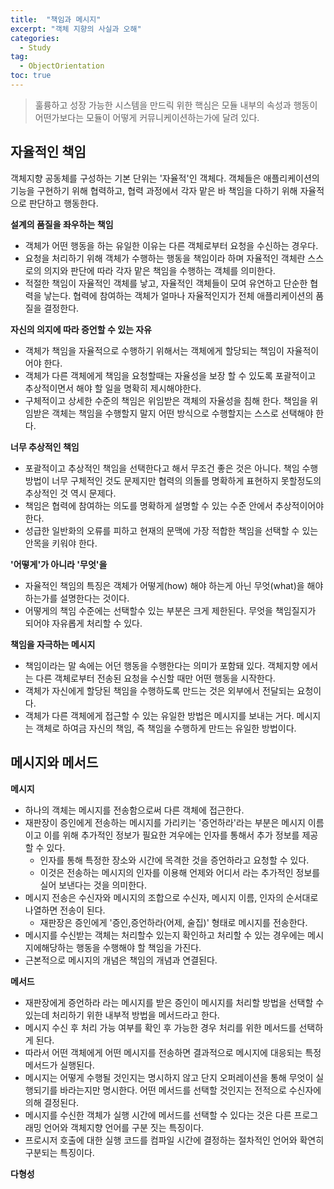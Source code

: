 ```yaml
---
title:  "책임과 메시지"
excerpt: "객체 지향의 사실과 오해"
categories:
  - Study
tag:
  - ObjectOrientation
toc: true
---
```


>훌륭하고 성장 가능한 시스템을 만드릭 위한 핵심은 모듈 내부의 속성과 행동이 어떤가보다는 모듈이 어떻게 커뮤니케이션하는가에 달려 있다.

## 자율적인 책임
객체지향 공동체를 구성하는 기본 단위는 '자율적'인 객체다. 객체들은 애플리케이션의 기능을 구현하기 위해 협력하고, 협력 과정에서 각자 맡은 바 책임을 다하기 위해 자율적으로 판단하고 행동한다.


**설계의 품질을 좌우하는 책임**
- 객체가 어떤 행동을 하는 유일한 이유는 다른 객체로부터 요청을 수신하는 경우다.
- 요청을 처리하기 위해 객체가 수행하는 행동을 책임이라 하며 자율적인 객체란 스스로의 의지와 판단에 따라 각자 맡은 책임을 수행하는 객체를 의미한다.
- 적절한 책임이 자율적인 객체를 낳고, 자율적인 객체들이 모여 유연하고 단순한 협력을 낳는다. 협력에 참여하는 객체가 얼마나 자율적인지가 전체 애플리케이션의 품질을 결정한다.


**자신의 의지에 따라 증언할 수 있는 자유**
- 객체가 책임을 자율적으로 수행하기 위해서는 객체에게 할당되는 책임이 자율적이어야 한다.
- 객체가 다른 객체에게 책임을 요청할때는 자율성을 보장 할 수 있도록 포괄적이고 추상적이면서 해야 할 일을 명확히 제시해야한다.
- 구체적이고 상세한 수준의 책임은 위임받은 객체의 자율성을 침해 한다. 책임을 위임받은 객체는 책임을 수행할지 말지 어떤 방식으로 수행할지는 스스로 선택해야 한다.


**너무 추상적인 책임**
- 포괄적이고 추상적인 책임을 선택한다고 해서 무조건 좋은 것은 아니다. 책임 수행방법이 너무 구체적인 것도 문제지만 협력의 의돌를 명확하게 표현하지 못할정도의 추상적인 것 역시 문제다.
- 책임은 협력에 참여하는 의도를 명확하게 설명할 수 있는 수준 안에서 추상적이어야 한다.
- 성급한 일반화의 오류를 피하고 현재의 문맥에 가장 적합한 책임을 선택할 수 있는 안목을 키워야 한다.


**'어떻게'가 아니라 '무엇'을**
- 자율적인 책임의 특징은 객체가 어떻게(how) 해야 하는게 아닌 무엇(what)을 해야 하는가를 설명한다는 것이다.
- 어떻게의 책임 수준에는 선택할수 있는 부분은 크게 제한된다. 무엇을 책임질지가 되어야 자유롭게 처리할 수 있다.


**책임을 자극하는 메시지**
- 책임이라는 말 속에는 어던 행동을 수행한다는 의미가 포함돼 있다. 객체지향 에서는 다른 객체로부터 전송된 요청을 수신할 때만 어떤 행동을 시작한다.
- 객체가 자신에게 할당된 책임을 수행하도록 만드는 것은 외부에서 전달되는 요청이다.
- 객체가 다른 객체에게 접근할 수 있는 유일한 방법은 메시지를 보내는 거다. 메시지는 객체로 하여금 자신의 책임, 즉 책임을 수행하게 만드는 유일한 방법이다.


## 메시지와 메서드

**메시지**
- 하나의 객체는 메시지를 전송함으로써 다른 객체에 접근한다.
- 재판장이 증인에게 전송하는 메시지를 가리키는 '증언하라'라는 부분은 메시지 이름이고 이를 위해 추가적인 정보가 필요한 겨우에는 인자를 통해서 추가 정보를 제공할 수 있다.
  * 인자를 통해 특정한 장소와 시간에 목격한 것을 증언하라고 요청할 수 있다.
  * 이것은 전송하는 메시지의 인자를 이용해 언제와 어디서 라는 추가적인 정보를 실어 보낸다는 것을 의미한다.
- 메시지 전송은 수신자와 메시지의 조합으로 수신자, 메시지 이름, 인자의 순서대로 나열하면 전송이 된다. 
  * 재판장은 증인에게 '증인,증언하라(어제, 술집)' 형태로 메시지를 전송한다.
- 메시지를 수신받는 객체는 처리할수 있는지 확인하고 처리할 수 있는 경우에는 메시지에해당하는 행동을 수행해야 할 책임을 가진다.
- 근본적으로 메시지의 개념은 책임의 개념과 연결된다.


**메서드**
- 재판장에게 증언하라 라는 메시지를 받은 증인이 메시지를 처리할 방법을 선택할 수 있는데 처리하기 위한 내부적 방법을 메서드라고 한다.
- 메시지 수신 후 처리 가능 여부를 확인 후 가능한 경우 처리를 위한 메서드를 선택하게 된다.
- 따라서 어떤 객체에게 어떤 메시지를 전송하면 결과적으로 메시지에 대응되는 특정 메서드가 실행된다.
- 메시지는 어떻게 수행될 것인지는 명시하지 않고 단지 오퍼레이션을 통해 무엇이 실행되기를 바라는지만 명시한다. 어떤 메서드를 선택할 것인지는 전적으로 수신자에 의해 결정된다.
- 메시지를 수신한 객체가 실행 시간에 메서드를 선택할 수 있다는 것은 다른 프로그래밍 언어와 객체지향 언어를 구분 짓는 특징이다.
- 프로시저 호출에 대한 실행 코드를 컴파일 시간에 결정하는 절차적인 언어와 확연히 구분되는 특징이다.

**다형성**